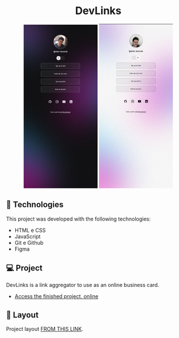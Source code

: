 <h1 align="center"> DevLinks </h1>



<p align="center">
  <img alt="projeto DevLinks" src=".github/darkmode.png" width="40%">
  <img alt="projeto DevLinks" src=".github/lightmode.png" width="40%">
</p>

## 🚀 Technologies

This project was developed with the following technologies:

- HTML e CSS
- JavaScript
- Git e Github
- Figma

## 💻 Project

DevLinks is a link aggregator to use as an online business card.

- [Access the finished project, online](https://arks-lacerda.github.io/devLinks/)


## 🔖 Layout

Project layout [FROM THIS LINK](https://www.figma.com/community/file/1187422022288947321).
